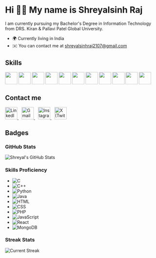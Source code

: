 # Hi 👋🏻 My name is Shreyalsinh Raj
I am currently pursuing my Bachelor's Degree in Information Technology from DRS. Kiran & Pallavi Patel Global University.

- 🌍  Currently living in India  
- ✉️  You can contact me at shreyalsinhraj2107@gmail.com  

<h2>Skills</h2>
<p align="left">
  <img src="https://cdn.jsdelivr.net/gh/devicons/devicon/icons/c/c-original.svg" width="40" height="40"/>
  <img src="https://cdn.jsdelivr.net/gh/devicons/devicon/icons/cplusplus/cplusplus-original.svg" width="40" height="40"/>
  <img src="https://cdn.jsdelivr.net/gh/devicons/devicon/icons/python/python-original.svg" width="40" height="40"/>
  <img src="https://cdn.jsdelivr.net/gh/devicons/devicon/icons/java/java-original.svg" width="40" height="40"/>
  <img src="https://cdn.jsdelivr.net/gh/devicons/devicon/icons/html5/html5-original.svg" width="40" height="40"/>
  <img src="https://cdn.jsdelivr.net/gh/devicons/devicon/icons/css3/css3-original.svg" width="40" height="40"/>
  <img src="https://cdn.jsdelivr.net/gh/devicons/devicon/icons/php/php-original.svg" width="40" height="40"/>
  <img src="https://cdn.jsdelivr.net/gh/devicons/devicon/icons/javascript/javascript-original.svg" width="40" height="40"/>
  <img src="https://cdn.jsdelivr.net/gh/devicons/devicon/icons/figma/figma-original.svg" width="40" height="40"/>
  <img src="https://cdn.jsdelivr.net/gh/devicons/devicon/icons/react/react-original.svg" width="40" height="40"/>
  <img src="https://cdn.jsdelivr.net/gh/devicons/devicon/icons/mongodb/mongodb-original.svg" width="40" height="40"/>
</p>
<h2>Contact me</h2>
<p align="left">
  <a href="https://www.linkedin.com/in/shreyalsinh-raj2107?utm_source=share&utm_campaign=share_via&utm_content=profile&utm_medium=android_app" target="_blank" style="margin-right: 10px;">
    <img src="https://cdn-icons-png.flaticon.com/512/174/174857.png" width="40" height="40" alt="LinkedIn"/>
  </a>
  <a href="mailto:shreyalsinhraj2107@gmail.com" target="_blank" style="margin-right: 10px;">
    <img src="https://cdn-icons-png.flaticon.com/512/732/732200.png" width="40" height="40" alt="Gmail"/>
  </a>
  <a href="https://www.instagram.com/s_h_r_e_y_a_l__s_i_n_h__r_a_j_" target="_blank" style="margin-right: 10px;">
    <img src="https://cdn-icons-png.flaticon.com/512/1409/1409946.png" width="40" height="40" alt="Instagram"/>
  </a>
  <a href="https://twitter.com/Shreyalsinh_Raj" target="_blank">
    <img src="https://cdn-icons-png.flaticon.com/512/733/733579.png" width="40" height="40" alt="X (Twitter)"/>
  </a>
</p>

<h2>Badges</h2>

### GitHub Stats

![Shreyal's GitHub Stats](https://github-readme-stats.vercel.app/api?username=Shreyal216&count_private=true&show_icons=true&theme=radical)

### Skills Proficiency

- ![C](https://img.shields.io/badge/C-80%25-4CAF50?style=flat-square)
- ![C++](https://img.shields.io/badge/C++-60%25-3F51B5?style=flat-square)
- ![Python](https://img.shields.io/badge/Python-80%25-FFD43B?style=flat-square)
- ![Java](https://img.shields.io/badge/Java-80%25-E74C3C?style=flat-square)
- ![HTML](https://img.shields.io/badge/HTML-80%25-E34F26?style=flat-square)
- ![CSS](https://img.shields.io/badge/CSS-70%25-1572B6?style=flat-square)
- ![PHP](https://img.shields.io/badge/PHP-60%25-777BB4?style=flat-square)
- ![JavaScript](https://img.shields.io/badge/JavaScript-40%25-F7DF1E?style=flat-square)
- ![React](https://img.shields.io/badge/React-50%25-61DAFB?style=flat-square)
- ![MongoDB](https://img.shields.io/badge/MongoDB-40%25-47A248?style=flat-square)

### Streak Stats
![Current Streak](https://github-readme-streak-stats.herokuapp.com/?user=Shreyal216&theme=radical)
